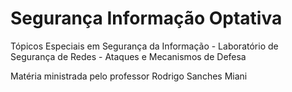 # Segurança Informação Optativa

Tópicos Especiais em Segurança da Informação - Laboratório de Segurança de Redes - Ataques e Mecanismos de Defesa

Matéria ministrada pelo professor Rodrigo Sanches Miani
